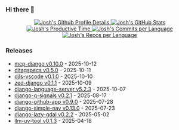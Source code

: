 ### Hi there 👋

<div align="center">
    <a href="https://github.com/vn7n24fzkq/github-profile-summary-cards">
        <picture>
            <source media="(prefers-color-scheme: dark)"
                srcset="http://github-profile-summary-cards.vercel.app/api/cards/profile-details?username=joshuadavidthomas&theme=github_dark">
            <source media="(prefers-color-scheme: light)"
                srcset="http://github-profile-summary-cards.vercel.app/api/cards/profile-details?username=joshuadavidthomas&theme=github">
            <img alt="Josh's Github Profile Details"
                src="http://github-profile-summary-cards.vercel.app/api/cards/profile-details?username=joshuadavidthomas&theme=github">
        </picture>
        <picture>
            <source media="(prefers-color-scheme: dark)"
                srcset="http://github-profile-summary-cards.vercel.app/api/cards/stats?username=joshuadavidthomas&theme=github_dark">
            <source media="(prefers-color-scheme: light)"
                srcset="http://github-profile-summary-cards.vercel.app/api/cards/stats?username=joshuadavidthomas&theme=github">
            <img alt="Josh's GitHub Stats"
                src="http://github-profile-summary-cards.vercel.app/api/cards/stats?username=joshuadavidthomas&theme=github">
        </picture>
        <picture>
            <source media="(prefers-color-scheme: dark)"
                srcset="http://github-profile-summary-cards.vercel.app/api/cards/productive-time?username=joshuadavidthomas&utcOffset=-6.00&theme=github_dark">
            <source media="(prefers-color-scheme: light)"
                srcset="http://github-profile-summary-cards.vercel.app/api/cards/productive-time?username=joshuadavidthomas&utcOffset=-6.00&theme=github">
            <img alt="Josh's Productive Time"
                src="http://github-profile-summary-cards.vercel.app/api/cards/productive-time?username=joshuadavidthomas&utcOffset=-6.00&theme=github">
        </picture>
        <picture>
            <source media="(prefers-color-scheme: dark)"
                srcset="http://github-profile-summary-cards.vercel.app/api/cards/most-commit-language?username=joshuadavidthomas&theme=github_dark">
            <source media="(prefers-color-scheme: light)"
                srcset="http://github-profile-summary-cards.vercel.app/api/cards/most-commit-language?username=joshuadavidthomas&theme=github">
            <img alt="Josh's Commits per Language"
                src="http://github-profile-summary-cards.vercel.app/api/cards/most-commit-language?username=joshuadavidthomas&theme=github">
        </picture>
        <picture>
            <source media="(prefers-color-scheme: dark)"
                srcset="http://github-profile-summary-cards.vercel.app/api/cards/repos-per-language?username=joshuadavidthomas&theme=github_dark">
            <source media="(prefers-color-scheme: light)"
                srcset="http://github-profile-summary-cards.vercel.app/api/cards/repos-per-language?username=joshuadavidthomas&theme=github">
            <img alt="Josh's Repos per Language"
                src="http://github-profile-summary-cards.vercel.app/api/cards/repos-per-language?username=joshuadavidthomas&theme=github">
        </picture>
    </a>
</div>

### Releases

<!-- releases start -->
* [mcp-django v0.10.0](https://github.com/joshuadavidthomas/mcp-django/releases/tag/v0.10.0) - 2025-10-12
* [djtagspecs v0.5.0](https://github.com/joshuadavidthomas/djtagspecs/releases/tag/v0.5.0) - 2025-10-11
* [djls-vscode v0.1.0](https://github.com/joshuadavidthomas/djls-vscode/releases/tag/v0.1.0) - 2025-10-10
* [zed-django v0.1.1](https://github.com/joshuadavidthomas/zed-django/releases/tag/v0.1.1) - 2025-10-09
* [django-language-server v5.2.3](https://github.com/joshuadavidthomas/django-language-server/releases/tag/v5.2.3) - 2025-10-07
* [django-q-signals v0.2.1](https://github.com/joshuadavidthomas/django-q-signals/releases/tag/v0.2.1) - 2025-08-17
* [django-github-app v0.9.0](https://github.com/joshuadavidthomas/django-github-app/releases/tag/v0.9.0) - 2025-07-28
* [django-simple-nav v0.13.0](https://github.com/westerveltco/django-simple-nav/releases/tag/v0.13.0) - 2025-07-23
* [django-lazy-gdal v0.2.2](https://github.com/joshuadavidthomas/django-lazy-gdal/releases/tag/v0.2.2) - 2025-05-02
* [llm-uv-tool v0.1.3](https://github.com/joshuadavidthomas/llm-uv-tool/releases/tag/v0.1.3) - 2025-04-18
<!-- releases end -->

